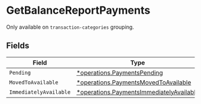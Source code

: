 # GetBalanceReportPayments

Only available on `transaction-categories` grouping.


## Fields

| Field                                                                                               | Type                                                                                                | Required                                                                                            | Description                                                                                         |
| --------------------------------------------------------------------------------------------------- | --------------------------------------------------------------------------------------------------- | --------------------------------------------------------------------------------------------------- | --------------------------------------------------------------------------------------------------- |
| `Pending`                                                                                           | [*operations.PaymentsPending](../../models/operations/paymentspending.md)                           | :heavy_minus_sign:                                                                                  | N/A                                                                                                 |
| `MovedToAvailable`                                                                                  | [*operations.PaymentsMovedToAvailable](../../models/operations/paymentsmovedtoavailable.md)         | :heavy_minus_sign:                                                                                  | N/A                                                                                                 |
| `ImmediatelyAvailable`                                                                              | [*operations.PaymentsImmediatelyAvailable](../../models/operations/paymentsimmediatelyavailable.md) | :heavy_minus_sign:                                                                                  | N/A                                                                                                 |